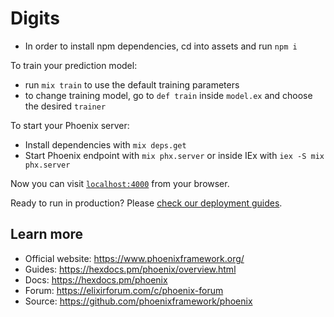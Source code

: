 # Digits

  * In order to install npm dependencies, cd into assets and run `npm i`
  
To train your prediction model:
  * run `mix train` to use the default training parameters 
  * to change training model, go to `def train` inside `model.ex` and choose the desired `trainer`

To start your Phoenix server:

  * Install dependencies with `mix deps.get`
  * Start Phoenix endpoint with `mix phx.server` or inside IEx with `iex -S mix phx.server`
  
Now you can visit [`localhost:4000`](http://localhost:4000) from your browser.




Ready to run in production? Please [check our deployment guides](https://hexdocs.pm/phoenix/deployment.html).

## Learn more

  * Official website: https://www.phoenixframework.org/
  * Guides: https://hexdocs.pm/phoenix/overview.html
  * Docs: https://hexdocs.pm/phoenix
  * Forum: https://elixirforum.com/c/phoenix-forum
  * Source: https://github.com/phoenixframework/phoenix
